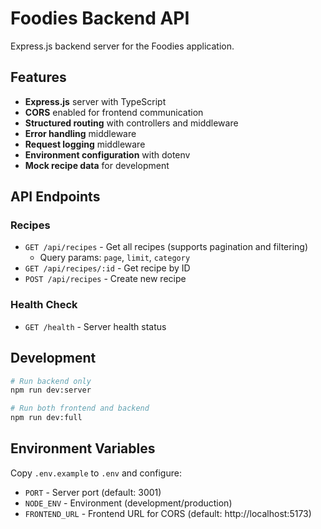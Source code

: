 # Foodies Backend API

Express.js backend server for the Foodies application.

## Features

- **Express.js** server with TypeScript
- **CORS** enabled for frontend communication
- **Structured routing** with controllers and middleware
- **Error handling** middleware
- **Request logging** middleware
- **Environment configuration** with dotenv
- **Mock recipe data** for development

## API Endpoints

### Recipes

- `GET /api/recipes` - Get all recipes (supports pagination and filtering)
  - Query params: `page`, `limit`, `category`
- `GET /api/recipes/:id` - Get recipe by ID
- `POST /api/recipes` - Create new recipe

### Health Check

- `GET /health` - Server health status

## Development

```bash
# Run backend only
npm run dev:server

# Run both frontend and backend
npm run dev:full
```

## Environment Variables

Copy `.env.example` to `.env` and configure:

- `PORT` - Server port (default: 3001)
- `NODE_ENV` - Environment (development/production)
- `FRONTEND_URL` - Frontend URL for CORS (default: http://localhost:5173)
